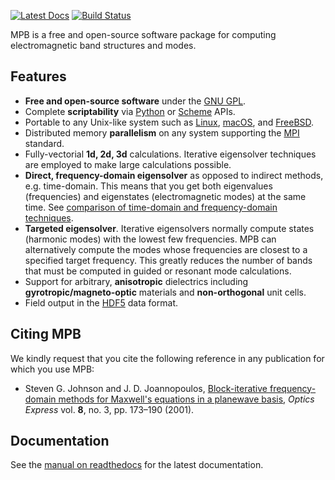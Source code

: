 [![Latest Docs](https://readthedocs.org/projects/pip/badge/?version=latest)](http://mpb.readthedocs.io/en/latest/)
[![Build Status](https://travis-ci.org/NanoComp/mpb.svg?branch=master)](https://travis-ci.org/NanoComp/mpb)

MPB is a free and open-source software package for computing electromagnetic band structures and modes.

## Features

-   **Free and open-source software** under the [GNU GPL](https://en.wikipedia.org/wiki/GNU_General_Public_License).
-   Complete **scriptability** via [Python](Python_Tutorial) or [Scheme](Scheme_User_Interface) APIs.
-   Portable to any Unix-like system such as [Linux](https://en.wikipedia.org/wiki/Linux), [macOS](https://en.wikipedia.org/wiki/MacOS), and [FreeBSD](https://en.wikipedia.org/wiki/FreeBSD).
-   Distributed memory **parallelism** on any system supporting the [MPI](https://en.wikipedia.org/wiki/Message_Passing_Interface) standard.
-   Fully-vectorial **1d, 2d, 3d** calculations. Iterative eigensolver techniques are employed to make large calculations possible.
-   **Direct, frequency-domain eigensolver** as opposed to indirect methods, e.g. time-domain. This means that you get both eigenvalues (frequencies) and eigenstates (electromagnetic modes) at the same time. See [comparison of time-domain and frequency-domain techniques](Introduction.md#frequency-domain-vs-time-domain).
-   **Targeted eigensolver**. Iterative eigensolvers normally compute states (harmonic modes) with the lowest few frequencies. MPB can alternatively compute the modes whose frequencies are closest to a specified target frequency. This greatly reduces the number of bands that must be computed in guided or resonant mode calculations.
-   Support for arbitrary, **anisotropic** dielectrics including **gyrotropic/magneto-optic** materials and **non-orthogonal** unit cells.
-   Field output in the [HDF5](https://support.hdfgroup.org/HDF5/) data format.

## Citing MPB

We kindly request that you cite the following reference in any publication for which you use MPB:

* Steven G. Johnson and J. D. Joannopoulos, [Block-iterative frequency-domain methods for Maxwell's equations in a planewave basis](http://www.opticsinfobase.org/abstract.cfm?URI=oe-8-3-173), *Optics Express* vol. **8**, no. 3, pp. 173–190 (2001).

## Documentation

See the [manual on readthedocs](https://mpb.readthedocs.io/en/latest) for the latest documentation.
